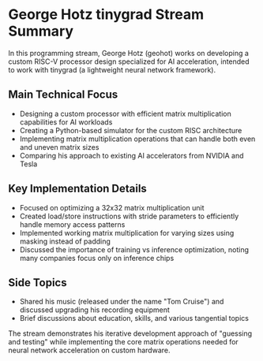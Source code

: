 # George Hotz tinygrad Stream Summary

In this programming stream, George Hotz (geohot) works on developing a custom RISC-V processor design specialized for AI acceleration, intended to work with tinygrad (a lightweight neural network framework).

## Main Technical Focus

- Designing a custom processor with efficient matrix multiplication capabilities for AI workloads
- Creating a Python-based simulator for the custom RISC architecture
- Implementing matrix multiplication operations that can handle both even and uneven matrix sizes
- Comparing his approach to existing AI accelerators from NVIDIA and Tesla

## Key Implementation Details

- Focused on optimizing a 32x32 matrix multiplication unit
- Created load/store instructions with stride parameters to efficiently handle memory access patterns
- Implemented working matrix multiplication for varying sizes using masking instead of padding
- Discussed the importance of training vs inference optimization, noting many companies focus only on inference chips

## Side Topics

- Shared his music (released under the name "Tom Cruise") and discussed upgrading his recording equipment
- Brief discussions about education, skills, and various tangential topics

The stream demonstrates his iterative development approach of "guessing and testing" while implementing the core matrix operations needed for neural network acceleration on custom hardware.